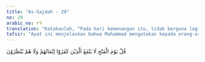 ```yaml
---
title: "As-Sajdah - 29"
no: 29
arabic_no: ٢٩
translation: "Katakanlah, “Pada hari kemenangan itu, tidak berguna lagi bagi orang-orang kafir keimanan mereka dan mereka tidak diberi penangguhan.”"
tafsir: "Ayat ini menjelaskan bahwa Muhammad mengatakan kepada orang-orang musyrik Mekah itu, termasuk juga di dalamnya orang-orang kafir, bahwa hari kemenangan dan hari penyelesaian yang adil itu ialah hari Kiamat. Pada hari itu tidak bermanfaat lagi iman seseorang yang hanya diucapkan ketika itu, padahal waktu di dunia, dia adalah orang kafir. Mereka pada hari itu tidak diberi kesempatan untuk bertobat. Tidak memberi kesempatan bertobat kepada orang-orang kafir pada hari itu adalah wajar karena mereka selama hidup di dunia telah diberi peringatan oleh rasul yang diutus kepada mereka. Rasul itu telah menunjukkan jalan kebahagiaan yang abadi kepada mereka yang termuat di dalam Al-Qur'an dan hadis, tetapi mereka tetap ingkar dan membangkang.\n\nAllah akan menetapkan hukum di antara manusia dengan adil pada hari Kiamat. Orang-orang yang berbuat baik akan dibalas dengan pahala yang baik, sedangkan orang-orang yang berbuat buruk akan diazab dengan siksaan yang pedih. Hal ini sesuai dengan firman Allah:\n\n\"Ya Tuhan kami, berilah keputusan antara kami dan kaum kami dengan hak (adil). Engkaulah pemberi keputusan terbaik.\" (al-A'raf/7: 89)"
---
```

قُلْ يَوْمَ الْفَتْحِ لَا يَنْفَعُ الَّذِيْنَ كَفَرُوْٓا اِيْمَانُهُمْ وَلَا هُمْ يُنْظَرُوْنَ